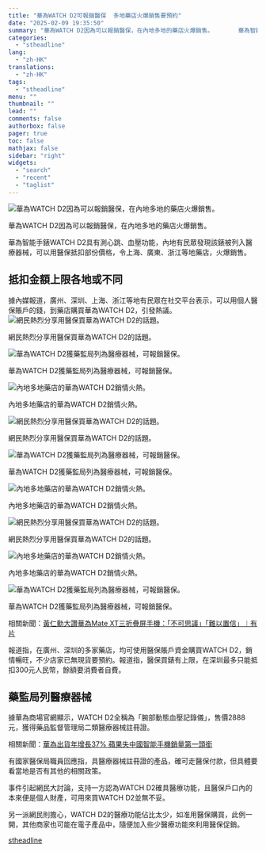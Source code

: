 ```yaml
---
title: "華為WATCH D2可報銷醫保  多地藥店火爆銷售要預約"
date: "2025-02-09 19:35:50"
summary: "華為WATCH D2因為可以報銷醫保，在內地多地的藥店火爆銷售。       華為智能手錶W..."
categories:
  - "stheadline"
lang:
  - "zh-HK"
translations:
  - "zh-HK"
tags:
  - "stheadline"
menu: ""
thumbnail: ""
lead: ""
comments: false
authorbox: false
pager: true
toc: false
mathjax: false
sidebar: "right"
widgets:
  - "search"
  - "recent"
  - "taglist"
---
```


![華為WATCH D2因為可以報銷醫保，在內地多地的藥店火爆銷售。](https://image.stheadline.com/f/680p0/0x0/100/none/fadc9de2603444890aee01438f6341cb/stheadline/inewsmedia/20250209/_2025020918420026839.jpg)

華為WATCH D2因為可以報銷醫保，在內地多地的藥店火爆銷售。




華為智能手錶WATCH D2具有測心跳、血壓功能，內地有民眾發現該錶被列入醫療器械，可以用醫保抵扣部份價格，令上海、廣東、浙江等地藥店，火爆銷售。

抵扣金額上限各地或不同
-----------

據內媒報道，廣州、深圳、上海、浙江等地有民眾在社交平台表示，可以用個人醫保賬戶的錢，到藥店購買華為WATCH D2，引發熱議。
 ![網民熱烈分享用醫保買華為WATCH D2的話題。](https://image.hkhl.hk/f/1024p0/0x0/100/none/bdb1ea875504fc8bdf973b116324c9a4/2025-02/001SsZ0Mgy1hyec9c4sytj60xc1l91dv02.jpg)


網民熱烈分享用醫保買華為WATCH D2的話題。



 ![華為WATCH D2獲藥監局列為醫療器械，可報銷醫保。](https://image.hkhl.hk/f/1024p0/0x0/100/none/fcaea8b27506d5492a0ad21bc63fd448/2025-02/001SsZ0Mgy1hyeca185wyj60xc0f8adp02.jpg)


華為WATCH D2獲藥監局列為醫療器械，可報銷醫保。



 ![內地多地藥店的華為WATCH D2銷情火熱。](https://image.hkhl.hk/f/1024p0/0x0/100/none/46f4874fb62dd252915d6220eaaab487/2025-02/006dVEVUly1hye5770afhj30hs0mk77u.jpg)


內地多地藥店的華為WATCH D2銷情火熱。



 ![網民熱烈分享用醫保買華為WATCH D2的話題。](https://image.hkhl.hk/f/1024p0/0x0/100/none/194b593dc69b85d5617ce8039992a7a6/2025-02/006HFthrgy1hyd4ri4xbbj323k1qu7wh.jpg)


網民熱烈分享用醫保買華為WATCH D2的話題。



 ![華為WATCH D2獲藥監局列為醫療器械，可報銷醫保。](https://image.hkhl.hk/f/1024p0/0x0/100/none/a19983473d49fae00922b3c15979c240/2025-02/a61864begy1hye44q03hmj22rp22r4qq.jpg)


華為WATCH D2獲藥監局列為醫療器械，可報銷醫保。



 ![內地多地藥店的華為WATCH D2銷情火熱。](https://image.hkhl.hk/f/1024p0/0x0/100/none/828f84dc47599271cfb5af2ae36afeb5/2025-02/_1_____11.jpg)


內地多地藥店的華為WATCH D2銷情火熱。



 ![網民熱烈分享用醫保買華為WATCH D2的話題。](https://image.hkhl.hk/f/1024p0/0x0/100/none/379d6e64d51ae5e496f143662098ca00/2025-02/watch_d2__1____.jpg)


網民熱烈分享用醫保買華為WATCH D2的話題。



 ![內地多地藥店的華為WATCH D2銷情火熱。](https://image.hkhl.hk/f/1024p0/0x0/100/none/457e349ff190deb975a4c07ecde7b0be/2025-02/watch_d2__1_____0.jpg)


內地多地藥店的華為WATCH D2銷情火熱。



 ![華為WATCH D2獲藥監局列為醫療器械，可報銷醫保。](https://image.hkhl.hk/f/1024p0/0x0/100/none/da19676e87c0a213be777c2065b2f340/2025-02/watch_D2_1____.jpg)


華為WATCH D2獲藥監局列為醫療器械，可報銷醫保。




相關新聞：[黃仁勳大讚華為Mate XT三折疊屏手機：「不可思議」「難以置信」︱有片](https://www.stheadline.com/realtime-china/3421571/%E9%BB%83%E4%BB%81%E5%8B%B3%E5%A4%A7%E8%AE%9A%E8%8F%AF%E7%82%BAMate-XT%E4%B8%89%E6%8A%98%E7%96%8A%E5%B1%8F%E6%89%8B%E6%A9%9F%E4%B8%8D%E5%8F%AF%E6%80%9D%E8%AD%B0%E9%9B%A3%E4%BB%A5%E7%BD%AE%E4%BF%A1%E6%9C%89%E7%89%87)

報道指，在廣州、深圳的多家藥店，均可使用醫保賬戶資金購買WATCH D2，銷情暢旺，不少店家已無現貨要預約。報道指，醫保買錶有上限，在深圳最多只能抵扣300元人民幣，餘額要消費者自費。

藥監局列醫療器械
--------

據華為商場官網顯示，WATCH D2全稱為「腕部動態血壓記錄儀」，售價2888元，獲得藥品監督管理局二類醫療器械註冊證。  

  

相關新聞：[華為出貨年增長37% 蘋果失中國智能手機銷量第一頭銜](https://www.stheadline.com/realtime-china/3420318/%E8%8F%AF%E7%82%BA%E5%87%BA%E8%B2%A8%E5%B9%B4%E5%A2%9E%E9%95%B737-%E8%98%8B%E6%9E%9C%E5%A4%B1%E4%B8%AD%E5%9C%8B%E6%99%BA%E8%83%BD%E6%89%8B%E6%A9%9F%E9%8A%B7%E9%87%8F%E7%AC%AC%E4%B8%80%E9%A0%AD%E9%8A%9C)

有國家醫保局職員回應指，具醫療器械註冊證的產品，確可走醫保付款，但具體要看當地是否有其他的相關政策。

事件引起網民大討論，支持一方認為WATCH D2確具醫療功能，且醫保戶口內的本來便是個人財產，可用來買WATCH D2並無不妥。

另一派網民則擔心，WATCH D2的醫療功能佔比太少，如准用醫保購買，此例一開，其他商家也可能在電子產品中，隨便加入些少醫療功能來利用醫保促銷。

[stheadline](https://std.stheadline.com/realtime/article/2051752/即時-中國-華為WATCH-D2可報銷醫保-多地藥店火爆銷售要預約)
